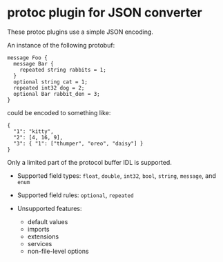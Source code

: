 # protoc plugin for JSON converter

These protoc plugins use a simple JSON encoding.

An instance of the following protobuf:

```
message Foo {
  message Bar {
    repeated string rabbits = 1;
  }
  optional string cat = 1;
  repeated int32 dog = 2;
  optional Bar rabbit_den = 3;
}
```

could be encoded to something like:

```
{
  "1": "kitty",
  "2": [4, 16, 9],
  "3": { "1": ["thumper", "oreo", "daisy"] }
}
```

Only a limited part of the protocol buffer IDL is supported.

*   Supported field types: `float`, `double`, `int32`, `bool`, `string`, `message`, and `enum`

*   Supported field rules: `optional`, `repeated`

*   Unsupported features:

    *   default values
    *   imports
    *   extensions
    *   services
    *   non-file-level options

